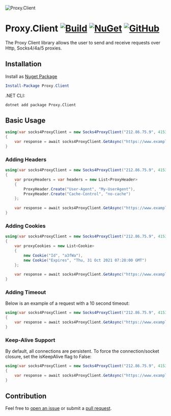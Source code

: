 ![Proxy.Client](https://i.imgur.com/5HM1SLu.png)

# Proxy.Client [![Build](https://github.com/bokklu/proxy-client/workflows/Build/badge.svg)](https://github.com/bokklu/proxy-client/actions?query=workflow%3ABuild) [![NuGet](https://img.shields.io/nuget/v/Proxy.Client?style=flat-square)](https://www.nuget.org/packages/Proxy.Client/) [![GitHub](https://img.shields.io/github/license/bokklu/proxy-client?style=flat-square)](https://github.com/bokklu/proxy-client/blob/master/LICENSE)

The Proxy Client library allows the user to send and receive requests over Http, Socks4/4a/5 proxies.

## Installation

Install as [Nuget Package](https://www.nuget.org/packages/Proxy.Client/)

```powershell
Install-Package Proxy.Client
```

.NET CLI:

```shell
dotnet add package Proxy.Client
```

## Basic Usage
```C#
using(var socks4ProxyClient = new Socks4ProxyClient("212.86.75.9", 4153))
{
    var response = await socks4ProxyClient.GetAsync("https://www.example.com/");
}
```
### Adding Headers
```C#
using(var socks4ProxyClient = new Socks4ProxyClient("212.86.75.9", 4153))
{
    var proxyHeaders = var headers = new List<ProxyHeader>
    {
        ProxyHeader.Create("User-Agent", "My-UserAgent"),
        ProxyHeader.Create("Cache-Control", "no-cache")
    };
    
    var response = await socks4ProxyClient.GetAsync("https://www.example.com/", headers: proxyHeaders);
}
```
### Adding Cookies
```C#
using(var socks4ProxyClient = new Socks4ProxyClient("212.86.75.9", 4153))
{
    var proxyCookies = new List<Cookie>
    {
        new Cookie("Id", "a3fWa"),
        new Cookie("Expires", "Thu, 31 Oct 2021 07:28:00 GMT")
    };
    
    var response = await socks4ProxyClient.GetAsync("https://www.example.com/", cookies: proxyCookies);
}
```
### Adding Timeout
Below is an example of a request with a 10 second timeout:
```C#
using(var socks4ProxyClient = new Socks4ProxyClient("212.86.75.9", 4153))
{
    var response = await socks4ProxyClient.GetAsync("https://www.example.com/", timeout: 10000);
}
```
### Keep-Alive Support
By default, all connections are persistent.
To force the connection/socket closure, set the isKeepAlive flag to False:
```C#
using(var socks4ProxyClient = new Socks4ProxyClient("212.86.75.9", 4153))
{
    var response = await socks4ProxyClient.GetAsync("https://www.example.com/", isKeepAlive: False);
}
```
## Contribution
Feel free to [open an issue](https://github.com/bokklu/proxy-client/issues) or submit a [pull request](https://github.com/bokklu/Proxy.Client/pulls).

